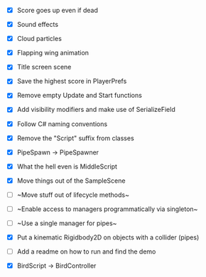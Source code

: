- [x] Score goes up even if dead
- [x] Sound effects
- [x] Cloud particles
- [x] Flapping wing animation
- [x] Title screen scene
- [x] Save the highest score in PlayerPrefs

- [x] Remove empty Update and Start functions
- [x] Add visibility modifiers and make use of SerializeField
- [x] Follow C# naming conventions
- [x] Remove the "Script" suffix from classes
- [x] PipeSpawn -> PipeSpawner
- [x] What the hell even is MiddleScript
- [x] Move things out of the SampleScene
- [ ] ~Move stuff out of lifecycle methods~
- [ ] ~Enable access to managers programmatically via singleton~
- [ ] ~Use a single manager for pipes~
- [x] Put a kinematic Rigidbody2D on objects with a collider (pipes)

- [ ] Add a readme on how to run and find the demo
- [x] BirdScript -> BirdController
